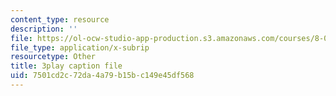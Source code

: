 ```yaml
---
content_type: resource
description: ''
file: https://ol-ocw-studio-app-production.s3.amazonaws.com/courses/8-06-quantum-physics-iii-spring-2018/7501cd2c72da4a79b15bc149e45df568_N9f0MIzNcmI.srt
file_type: application/x-subrip
resourcetype: Other
title: 3play caption file
uid: 7501cd2c-72da-4a79-b15b-c149e45df568
---
```

